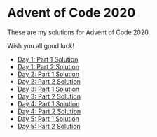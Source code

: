 # Advent of Code 2020

These are my solutions for Advent of Code 2020.

Wish you all good luck!

- [Day 1: Part 1 Solution](./day1/part_1_solution.rb)
- [Day 1: Part 2 Solution](./day1/part_2_solution.rb)
- [Day 2: Part 1 Solution](./day2/part_1_solution.rb)
- [Day 2: Part 2 Solution](./day2/part_2_solution.rb)
- [Day 3: Part 1 Solution](./day3/part_1_solution.rb)
- [Day 3: Part 2 Solution](./day3/part_2_solution.rb)
- [Day 4: Part 1 Solution](./day4/part_1_solution.rb)
- [Day 4: Part 2 Solution](./day4/part_2_solution.rb)
- [Day 5: Part 1 Solution](./day5/find_highest_seat_id.rb)
- [Day 5: Part 2 Solution](./day5/find_missing_seat_id.rb)
